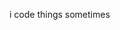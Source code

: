 i code things sometimes

<!---
shaundano/shaundano is a ✨ special ✨ repository because its `README.md` (this file) appears on your GitHub profile.
You can click the Preview link to take a look at your changes.
--->
